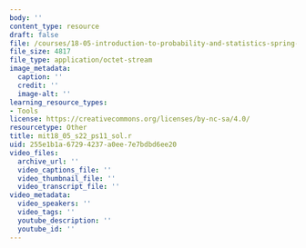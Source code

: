 ```yaml
---
body: ''
content_type: resource
draft: false
file: /courses/18-05-introduction-to-probability-and-statistics-spring-2022/mit18_05_s22_ps11_sol.r
file_size: 4817
file_type: application/octet-stream
image_metadata:
  caption: ''
  credit: ''
  image-alt: ''
learning_resource_types:
- Tools
license: https://creativecommons.org/licenses/by-nc-sa/4.0/
resourcetype: Other
title: mit18_05_s22_ps11_sol.r
uid: 255e1b1a-6729-4237-a0ee-7e7bdbd6ee20
video_files:
  archive_url: ''
  video_captions_file: ''
  video_thumbnail_file: ''
  video_transcript_file: ''
video_metadata:
  video_speakers: ''
  video_tags: ''
  youtube_description: ''
  youtube_id: ''
---
```

